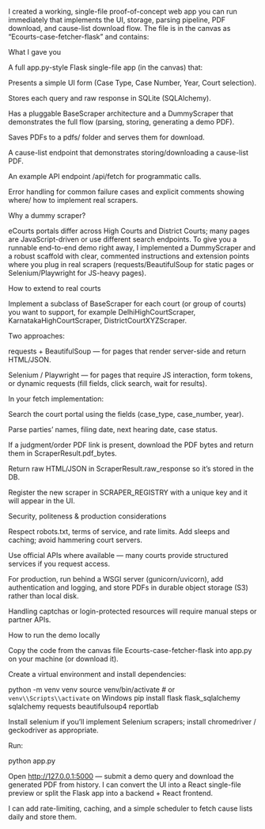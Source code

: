 I created a working, single-file proof-of-concept web app you can run immediately that implements the UI, storage, parsing pipeline, PDF download, and cause-list download flow. The file is in the canvas as “Ecourts-case-fetcher-flask” and contains:

What I gave you

A full app.py-style Flask single-file app (in the canvas) that:

Presents a simple UI form (Case Type, Case Number, Year, Court selection).

Stores each query and raw response in SQLite (SQLAlchemy).

Has a pluggable BaseScraper architecture and a DummyScraper that demonstrates the full flow (parsing, storing, generating a demo PDF).

Saves PDFs to a pdfs/ folder and serves them for download.

A cause-list endpoint that demonstrates storing/downloading a cause-list PDF.

An example API endpoint /api/fetch for programmatic calls.

Error handling for common failure cases and explicit comments showing where/ how to implement real scrapers.

Why a dummy scraper?

eCourts portals differ across High Courts and District Courts; many pages are JavaScript-driven or use different search endpoints. To give you a runnable end-to-end demo right away, I implemented a DummyScraper and a robust scaffold with clear, commented instructions and extension points where you plug in real scrapers (requests/BeautifulSoup for static pages or Selenium/Playwright for JS-heavy pages).

How to extend to real courts

Implement a subclass of BaseScraper for each court (or group of courts) you want to support, for example DelhiHighCourtScraper, KarnatakaHighCourtScraper, DistrictCourtXYZScraper.

Two approaches:

requests + BeautifulSoup — for pages that render server-side and return HTML/JSON.

Selenium / Playwright — for pages that require JS interaction, form tokens, or dynamic requests (fill fields, click search, wait for results).

In your fetch implementation:

Search the court portal using the fields (case_type, case_number, year).

Parse parties’ names, filing date, next hearing date, case status.

If a judgment/order PDF link is present, download the PDF bytes and return them in ScraperResult.pdf_bytes.

Return raw HTML/JSON in ScraperResult.raw_response so it’s stored in the DB.

Register the new scraper in SCRAPER_REGISTRY with a unique key and it will appear in the UI.

Security, politeness & production considerations

Respect robots.txt, terms of service, and rate limits. Add sleeps and caching; avoid hammering court servers.

Use official APIs where available — many courts provide structured services if you request access.

For production, run behind a WSGI server (gunicorn/uvicorn), add authentication and logging, and store PDFs in durable object storage (S3) rather than local disk.

Handling captchas or login-protected resources will require manual steps or partner APIs.

How to run the demo locally

Copy the code from the canvas file Ecourts-case-fetcher-flask into app.py on your machine (or download it).

Create a virtual environment and install dependencies:

python -m venv venv
source venv/bin/activate     # or `venv\\Scripts\\activate` on Windows
pip install flask flask_sqlalchemy sqlalchemy requests beautifulsoup4 reportlab


Install selenium if you’ll implement Selenium scrapers; install chromedriver / geckodriver as appropriate.

Run:

python app.py


Open http://127.0.0.1:5000 — submit a demo query and download the generated PDF from history.
I can convert the UI into a React single-file preview or split the Flask app into a backend + React frontend.

I can add rate-limiting, caching, and a simple scheduler to fetch cause lists daily and store them.
